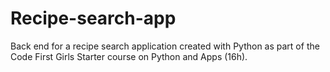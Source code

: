 # Recipe-search-app
Back end for a recipe search application created with Python as part of the Code First Girls Starter course on Python and Apps (16h).
